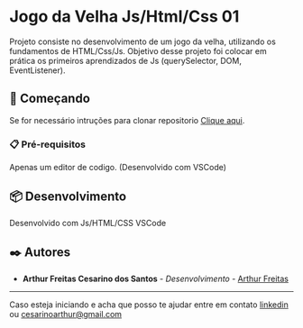 # Jogo da Velha Js/Html/Css 01

Projeto consiste no desenvolvimento de um jogo da velha, utilizando os fundamentos de HTML/Css/Js. Objetivo desse projeto foi colocar em prática os primeiros aprendizados de Js (querySelector, DOM, EventListener).



## 🚀 Começando

Se for necessário intruções para clonar repositorio [Clique aqui](https://docs.github.com/pt/github/creating-cloning-and-archiving-repositories/cloning-a-repository).


### 📋 Pré-requisitos

Apenas um editor de codigo. 
(Desenvolvido com VSCode)

## 📦 Desenvolvimento

Desenvolvido com Js/HTML/CSS
VSCode

## ✒️ Autores

* **Arthur Freitas Cesarino dos Santos** - *Desenvolvimento* - [Arthur Freitas](https://github.com/arthurfcs98)

---

Caso esteja iniciando e acha que posso te ajudar entre em contato [linkedin](https://www.linkedin.com/in/arthur-freitas-cesarino) ou [cesarinoarthur@gmail.com](mailto:cesarinoarthur@gmail.com)

